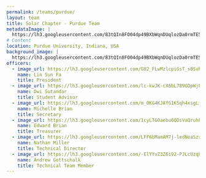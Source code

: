 ```yaml
---
permalink: /teams/purdue/
layout: team
title: Solar Chapter - Purdue Team
metadataImage: |
  https://lh3.googleusercontent.com/83tQIn8FO04dp49BXbWqnDUqlozDa0rmTE5RdJRDWZs6FItDx9iu9iqioE-6sJrWzaFVAmJBFQm1MSpz6iHvzx6uPU6VWuupE8QV-UvYobK323nINA4bFR1VLEh4MafDG3jYHqUIdfN4CbrqHWASCHhi4BHVTxalt-7FNIyb3364qzZy13bcCUZZNjoNuV6vbVXf3hgAuSxn1xUbKK9U5pjWMlFBLAPk42Evl7bSf9ZXGUnraVw_W-A-jA1PKFSNHI1GRn99TOcrKy2t9Hva22MGimp1HGhf1jim34C0nlsmByewjtJmU0L_Na25UwvgWZHSmfXzIxrixrDQYcdIE8_BrPfeRW3s7vSZfFtK7kA1ZV9WYnEEazejoslGPnahWu8spn0y5zqGqbkr4G7TQjAgl2MBJ_zznbWCoHGyd3J_aylsozCby327pYp9Wqtw89tWmLGw73kGzVC7hle8ZlvIS8xuvCCMku2SgMRIOcNTwrFbQ8TYwQaZctGi3r-yac-AVhlWmikrPryX5HkCqjuAt52mm9PWgmAMWPGLNBB19ceLLVeCf2zcnRHBvLNwtyZGyte5bspMpzIfj-UmK89_SH72prgC7VQO7sCZ4KcHfJkZAqA5tTutSTSihL1KEXlDW_iZTR1rdAwQSovJ-w1TZDsu4xJ-zloAapZS_bryAGqhUdSi3pkqeyUdCw=w2692-h2018-no
# Content
location: Purdue University, Indiana, USA
background_image: |
  https://lh3.googleusercontent.com/83tQIn8FO04dp49BXbWqnDUqlozDa0rmTE5RdJRDWZs6FItDx9iu9iqioE-6sJrWzaFVAmJBFQm1MSpz6iHvzx6uPU6VWuupE8QV-UvYobK323nINA4bFR1VLEh4MafDG3jYHqUIdfN4CbrqHWASCHhi4BHVTxalt-7FNIyb3364qzZy13bcCUZZNjoNuV6vbVXf3hgAuSxn1xUbKK9U5pjWMlFBLAPk42Evl7bSf9ZXGUnraVw_W-A-jA1PKFSNHI1GRn99TOcrKy2t9Hva22MGimp1HGhf1jim34C0nlsmByewjtJmU0L_Na25UwvgWZHSmfXzIxrixrDQYcdIE8_BrPfeRW3s7vSZfFtK7kA1ZV9WYnEEazejoslGPnahWu8spn0y5zqGqbkr4G7TQjAgl2MBJ_zznbWCoHGyd3J_aylsozCby327pYp9Wqtw89tWmLGw73kGzVC7hle8ZlvIS8xuvCCMku2SgMRIOcNTwrFbQ8TYwQaZctGi3r-yac-AVhlWmikrPryX5HkCqjuAt52mm9PWgmAMWPGLNBB19ceLLVeCf2zcnRHBvLNwtyZGyte5bspMpzIfj-UmK89_SH72prgC7VQO7sCZ4KcHfJkZAqA5tTutSTSihL1KEXlDW_iZTR1rdAwQSovJ-w1TZDsu4xJ-zloAapZS_bryAGqhUdSi3pkqeyUdCw=w2692-h2018-no
officers:
  - image_url: https://lh3.googleusercontent.com/GU2_FLwMzlcpiGsT_s0SuhuzYFBqOQbKswyzWT-2pI2P76_vUZkNN15nXZUpkDgeJ7bEjjikfbJXg-cUwZ3IPNrWbFlIBoBROTneVGEJ8201S83g7cetSR-BZHaYadJyTs9aHgs4P4Z0FGS-pj8mSKQ3Usb30ddubdYDcueRSYfsGp11MTOOWre6EVN1PeFuJnKZwvxGczpm4ZaBdRIQ2y57M-ct7emXA5ZbTTiGKQttpyFpZAety8StGkib0DfUNT_4Hu34dNJIG_DWt8D6D5eyGjwKfEjvx-z86GPy1lA-J9NVzYGTY4Djc5Pwx69P6MQvSzNIjY-CJ2yRsdiUC_aPPeFpJTcOx_mPTsxo8MItSCQ8ad2eqEKKnWZGMR9UFFQAFZQ1tSy5jIx5rOGlRkCirwCTt8KsJ3BbLTY6OU26gRIj2OzMEFuaKA5kQywf2BwHEMFh8iPbLQ-NSeRKcLi8GzrCGDrGG_hMitLy7VmaDC5iUdUpKNEzbKbxHFW_fqg24H2oGCwH6bwJm0F_CrBWgJWRFm1ZbgjlCg4BApiAJCM8CsAzpaqv2TdeSiPW_rKQbSmRbvbihctBPS9Ea-OKAtumFtyMvPLMOhP0RLqQNlYJbDWvo72ILLyLf98gTepBU-fHcVoNRG53-fC73OgS7K3fZg18mNh5JvuIyB3qAsz3-ec2KrMGL6pD4g=w1616-h2020-no
    name: Lin Sun Fa
    title: President
  - image_url: https://lh3.googleusercontent.com/lc-kwJK-cX6bL789GDpWjEz9A6HcTIfedKV2U3L-wnwxn31HavtVPuld_XmTthGLl_5wROkiFB7NzEzNFeR1QDhH3UcVeQGeRqiZOlO1-O59oyCO_EyPBLhTHBlJIyEpbqGJgy4sfqlSdEj_dLeyKDv7XYScuhHkmFQXz-LLTTyzYQYeN8PH1sop3oQt9AxeR7vtvT-5nEEq6MdVA8VmM8LfVXucDepYdM4_8sS6Mo81MfN64OtKDR9sn09mPfr-HFIv6de5BN3Rx4J7NyImWIDPbJuj25WFCZOdKwKV0ZurVoOHvmjbDR0gswcqEjBi2kiq3nqNC9KUDtnUuM1DIOes37cOCNPyZaBbAvGW2duTddZndRlh6fS8A50ArbQqXJZ4S2cfM7UtD3gqor-2dhOuoXzVmCT9aFgfuy7z4vB52nailEZfPiV-IwwsNGZwdlf6JCl5v2NAW5YEfnd_2tpU9_Ena0gwjvwhrYHIKad7eJqGPiNjd0Psar7uf7Gva-QeiaJKbwwJ2roKQ3WXcLYzoiiB-njUDtaXYGg2bAW2eBY7G6yBhJdtZ8yPxpiDzDvJ1HLFVw9kFuF1J5weTB67PydzjIBs5qmnZahiAcYweMUIi84wrfyu5dm6zrAPMnz91cljHl2kxkvGgH9o50WkitsR9WMahz3LRDUYlOJBOa-BFA7Hi-Evdq64BQ=w1616-h2020-no
    name: Dwi Sutandar
    title: Student Advisor
  - image_url: https://lh3.googleusercontent.com/m_OKG4KJAYG1K5qh4xsgLf0MQbcH_6iEQ300duDP00sHN3orsJhG0ij0v1nGZpmMuaQVwEYXH0kN3UKzM-YYobqSC16ys8Ad3B_x3E5340b-C7piadGo4WX2IBUlw_GhgtRsfIG7gjxENmCXDW8nhg_AdDDKuOW3WsfUSQP1iGiKVFbHtkhzk4jJt95u7iaiFZwIRbZ-y2qoDcs902zA8eBeZR0P4FQeqbjOgMBYrk348ZKlDa1Ef_pOQ7ovB5x7OXeyBK8vTH0K9pcuLLSoiwXNBGxwSo5rXtAgQhgtMd6siL_svoEjdTC6mpWasYGZcmy-zjvBZBCG1MfSOXtp_x4p6eDu9GdNk-J-78n4-m7STueVb4alz9OpzqCDSrxrcP-VE1upgCpd_iMoV2Yi2wDgM8PWoNGb3syPydbaJ5jri-gETyG0KeIzyZj_Q-yb6ivS22GeIy65CXvMfYcvWbD3c_PIo0gBJSZzA286-dEzb0GfNHolDGb2WureDkSl3YnPxDaTx9--Z7Rnrdc9KKMdJzyssy5ZTd3wZRWOeldMv8-lttsPKV5HHarlx24VnXTc4Wq2Ct35Ez_Ygi9oKeMcNlc7P0l4Y74rTc0OtBfWhFmnb2jOBxPriPI9zTbVh1EdUyf9kaAgBn6aCoF2g0E3udFfjyMCX_1RxBJmsEcPLxhJ0HkSwd4ZNiQZOw=w1616-h2020-no
    name: Michelle Brian
    title: Secretary
  - image_url: https://lh3.googleusercontent.com/1cyLTGOaebu6QDsVaQruhPew_G9yd8TBtLNJalwROi79SSHXtN__5zr1gQsMhUMWoVAzkkPIcHbboMAwyv_ojX7f8kidf0wDoZZEaw57PLTlIcXfAZrlLGur5pJ3Xsd2NPhitH4MCeaPoMIbOvDR-Q9-XHAlBfJk3VxiGvlCIwJ1pbsrwtLf7czJxdSQJEubUc2XEWUiNyzoT67Fl9R-Ubcdas4_KWG3-G5nlKmfOwapeiNr_-DFOUtk2apq7DKqPHeQuUR_g-4DA6nd057UU6_R1jhJsIf7bQqYpWtcksgc5dbKOr0u0cKEZsFjyMGXe0U-sb1gjB1tGJwJmbjcLouvbc9cHc7E2ZpUkRSsEzlcmsc2QN2-IQRGLmiXdmTzEn1t47_f80Ut07BgVQ0vekoBpCsbSiBLvcs-5ARHJmvAKCWeGfUgotlGEykokKRznSnHe2Ir1nKzf1jKnPPDbYvBWW1UQOLYyq3dJoDcBEYvSpGUVroFP1jhskn7H1h9gIfZ6OaX3sr8TeuzFuG0gxP65J0567MlOwfpJugkgpl0VBcpt6NDP5jwOfQy6qKDpbufKfETwkNQLN5JNBDdoUGkbeqAZTOtumrOEAzT-n6vQ0DAtZ-0oKVqYG4dOpX8uKoyvwOUl7-KYLTpwSX48ZRIwGjdx1qtqzYmc7PIlilA3BLja6sAJs0EqwkY-Q=w1616-h2020-no
    name: Edward Brian
    title: Treasurer
  - image_url: https://lh3.googleusercontent.com/LFF6bMamAM7j-ledNeaSzrahb-yw5fJXopGzaoiXJEAC0uJKjWMZkEOeTa2pRfS0Yu7OxCFxHmQjIqEO9VCJFxTCF9YnMOz5hVEBJqDBwYugV0q6mWRXzNsnHLpee2rFaK5deq4KM3RSFu0FOclZkGLldmFjXv0NWBu9c2gDlQ4r-HAIF-oQ9M6AjZYp6hBo-7sPfXFeyT6oYPa5P_nWxZLpCF-5TQJNcSvoD2G6P9L2JOtfTNJaujapEVg_JXTmErUXCXkFi060hruPfXFLmW_6_Q-SSpAQx0iWWWZlpioVIu6LNDYpSmjecfXPcSIhC3Ox0kIqFFp6dtkpLgEf-hZyaWDp6e7yNLrVn_zCKN2PM7Dq8rnJnDFCU_2UuyZH6USUy5Mk_7KVJuhwLKptAK2piT_xrQ6JwnI-i42QXffsxFvYYzl71sN8Muh7yVl5rPgUWzS0KGFhPpdM-f0MXoOhG7JpqX7CX7jKxM56mI7WRNNFROgLm6PQDPlkTPkK8ppkEzbl8RVwbT5bzyVcb4koqseV-qX6rYyrj8nktzgkHzaxGNTUrhITd8-txXa6kAfg-NpxV0-llGV-NkYkax90MIYRP0P10vSV1KmVzAxZU9LHmGxyRJ2QFlGXCniSzcNLB811qIe2INHBOnez11uxsmQbA2IcsHUPO33A7Nmb53FrgyLJWqr2qlYO3A=w1066-h1600-no
    name: Nathan Miller
    title: Technical Director
  - image_url: https://lh3.googleusercontent.com/-ElYYvZ3Z6i92-PJLcUzqhtDxH5Xw3A1CdK2VUPmHYjekZi7V4G0DuuqcDrxufN0sqeN649k1-mzCXresQIpZJi3QJe8pHJtIElrVzzIFygBjwvJo-7ORk0tjk2VQcGFe47HgXCI0w12MQTC9kva7n40cIMj8HEUanZTiiKmYRpkzNwKQLGkdCUhfXXC18UIWy_C0xqzNoJhFSmrFIrZeGWEA3OKSGtEGHOlFhjcxLm2UnQTCLunrMfMiV0A6HynJMWcOjhu36RDc5OpRTwNKcXEzo2tUMu2Y2_VedQJyhwyMhyJugkC-FcnaFvkem39B2-s3JNHrZ-TW2VthozTvN3zJqC44tQkHzvFHqywrG7757EjGrTFLAsgZ5cZu6v-eFw6ITXfLWLion2Sg_wYgLoD6pF27OVwOs3URWSuO5PzduwydH7Kg9IowI3f3TCkR3G4__Gj7nDW1RP9-iJ1yoQ7USfYScksnT9HuJyWTfQSiszheiusF2F6-rCtLbWRy35htxF9KRfeRRGDptZy72K82cLfy8J-amARHCe6j17fgBHrmxRYmqGrvS0bK38rQyZ_OjnLLO8bxD2jat0L_lRTR-7Y6r--xJ0CxaIaj_mv9zplBPRaviQkLdtIxME8i1dIJDCeHBPUAjfWmnB6KcZ_WBdp134r2vgZH0lYOCLx3rOXhqgUKfoiOfzBkg=w1200-h1600-no
    name: Andrew Gottschalk
    title: Technical Team Member
---
```

